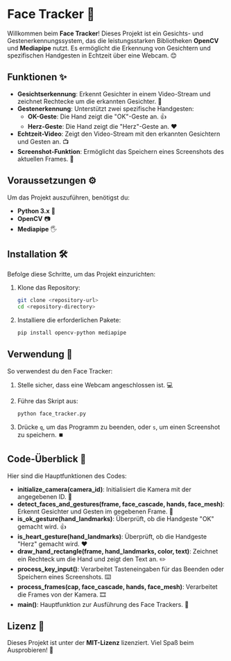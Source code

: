 # Face Tracker 🎥

Willkommen beim **Face Tracker**! Dieses Projekt ist ein Gesichts- und Gestenerkennungssystem, das die leistungsstarken Bibliotheken **OpenCV** und **Mediapipe** nutzt. Es ermöglicht die Erkennung von Gesichtern und spezifischen Handgesten in Echtzeit über eine Webcam. 😊

## Funktionen ✨

- **Gesichtserkennung**: Erkennt Gesichter in einem Video-Stream und zeichnet Rechtecke um die erkannten Gesichter. 👤
- **Gestenerkennung**: Unterstützt zwei spezifische Handgesten:
  - **OK-Geste**: Die Hand zeigt die "OK"-Geste an. 👍
  - **Herz-Geste**: Die Hand zeigt die "Herz"-Geste an. ❤️
- **Echtzeit-Video**: Zeigt den Video-Stream mit den erkannten Gesichtern und Gesten an. 📺
- **Screenshot-Funktion**: Ermöglicht das Speichern eines Screenshots des aktuellen Frames. 📸

## Voraussetzungen ⚙️

Um das Projekt auszuführen, benötigst du:

- **Python 3.x** 🐍
- **OpenCV** 📷
- **Mediapipe** 🖐️

## Installation 🛠️

Befolge diese Schritte, um das Projekt einzurichten:

1. Klone das Repository:
   ```bash
   git clone <repository-url>
   cd <repository-directory>
   ```

2. Installiere die erforderlichen Pakete:
   ```bash
   pip install opencv-python mediapipe
   ```

## Verwendung 🚀

So verwendest du den Face Tracker:

1. Stelle sicher, dass eine Webcam angeschlossen ist. 💻
2. Führe das Skript aus:
   ```bash
   python face_tracker.py
   ```

3. Drücke `q`, um das Programm zu beenden, oder `s`, um einen Screenshot zu speichern. ⏹️

## Code-Überblick 📜

Hier sind die Hauptfunktionen des Codes:

- **initialize_camera(camera_id)**: Initialisiert die Kamera mit der angegebenen ID. 📸
- **detect_faces_and_gestures(frame, face_cascade, hands, face_mesh)**: Erkennt Gesichter und Gesten im gegebenen Frame. 👀
- **is_ok_gesture(hand_landmarks)**: Überprüft, ob die Handgeste "OK" gemacht wird. 👍
- **is_heart_gesture(hand_landmarks)**: Überprüft, ob die Handgeste "Herz" gemacht wird. ❤️
- **draw_hand_rectangle(frame, hand_landmarks, color, text)**: Zeichnet ein Rechteck um die Hand und zeigt den Text an. ✏️
- **process_key_input()**: Verarbeitet Tasteneingaben für das Beenden oder Speichern eines Screenshots. ⌨️
- **process_frames(cap, face_cascade, hands, face_mesh)**: Verarbeitet die Frames von der Kamera. 🎞️
- **main()**: Hauptfunktion zur Ausführung des Face Trackers. 🏁

## Lizenz 📄

Dieses Projekt ist unter der **MIT-Lizenz** lizenziert. Viel Spaß beim Ausprobieren! 🎉
